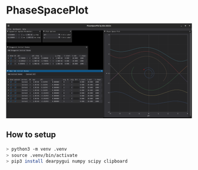 # PhaseSpacePlot

![screenshot](screenshot.png)

## How to setup

```bash
> python3 -m venv .venv
> source .venv/bin/activate
> pip3 install dearpygui numpy scipy clipboard
```